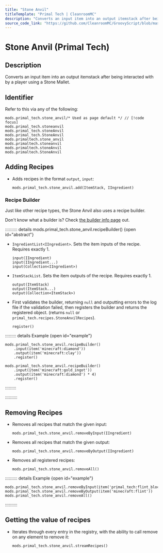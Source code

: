 ```yaml
---
title: "Stone Anvil"
titleTemplate: "Primal Tech | CleanroomMC"
description: "Converts an input item into an output itemstack after being interacted with by a player using a Stone Mallet."
source_code_link: "https://github.com/CleanroomMC/GroovyScript/blob/master/src/main/java/com/cleanroommc/groovyscript/compat/mods/primaltech/StoneAnvil.java"
---
```


# Stone Anvil (Primal Tech)

## Description

Converts an input item into an output itemstack after being interacted with by a player using a Stone Mallet.

## Identifier

Refer to this via any of the following:

```groovy:no-line-numbers {1}
mods.primal_tech.stone_anvil/* Used as page default */ // [!code focus]
mods.primal_tech.stoneanvil
mods.primal_tech.stoneAnvil
mods.primal_tech.StoneAnvil
mods.primaltech.stone_anvil
mods.primaltech.stoneanvil
mods.primaltech.stoneAnvil
mods.primaltech.StoneAnvil
```


## Adding Recipes

- Adds recipes in the format `output`, `input`:

    ```groovy:no-line-numbers
    mods.primal_tech.stone_anvil.add(ItemStack, IIngredient)
    ```


### Recipe Builder

Just like other recipe types, the Stone Anvil also uses a recipe builder.

Don't know what a builder is? Check [the builder info page](../../getting_started/builder.md) out.

:::::::::: details mods.primal_tech.stone_anvil.recipeBuilder() {open id="abstract"}
- `IngredientList<IIngredient>`. Sets the item inputs of the recipe. Requires exactly 1.

    ```groovy:no-line-numbers
    input(IIngredient)
    input(IIngredient...)
    input(Collection<IIngredient>)
    ```

- `ItemStackList`. Sets the item outputs of the recipe. Requires exactly 1.

    ```groovy:no-line-numbers
    output(ItemStack)
    output(ItemStack...)
    output(Collection<ItemStack>)
    ```

- First validates the builder, returning `null` and outputting errors to the log file if the validation failed, then registers the builder and returns the registered object. (returns `null` or `primal_tech.recipes.StoneAnvilRecipes`).

    ```groovy:no-line-numbers
    register()
    ```

::::::::: details Example {open id="example"}
```groovy:no-line-numbers
mods.primal_tech.stone_anvil.recipeBuilder()
    .input(item('minecraft:diamond'))
    .output(item('minecraft:clay'))
    .register()

mods.primal_tech.stone_anvil.recipeBuilder()
    .input(item('minecraft:gold_ingot'))
    .output(item('minecraft:diamond') * 4)
    .register()
```

:::::::::

::::::::::

## Removing Recipes

- Removes all recipes that match the given input:

    ```groovy:no-line-numbers
    mods.primal_tech.stone_anvil.removeByInput(IIngredient)
    ```

- Removes all recipes that match the given output:

    ```groovy:no-line-numbers
    mods.primal_tech.stone_anvil.removeByOutput(IIngredient)
    ```

- Removes all registered recipes:

    ```groovy:no-line-numbers
    mods.primal_tech.stone_anvil.removeAll()
    ```

:::::::::: details Example {open id="example"}
```groovy:no-line-numbers
mods.primal_tech.stone_anvil.removeByInput(item('primal_tech:flint_block'))
mods.primal_tech.stone_anvil.removeByOutput(item('minecraft:flint'))
mods.primal_tech.stone_anvil.removeAll()
```

::::::::::

## Getting the value of recipes

- Iterates through every entry in the registry, with the ability to call remove on any element to remove it:

    ```groovy:no-line-numbers
    mods.primal_tech.stone_anvil.streamRecipes()
    ```
